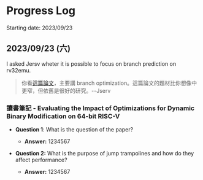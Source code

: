 # Progress Log

Starting date: 2023/09/23

## 2023/09/23 (六)

I asked Jersv wheter it is possible to focus on branch prediction on rv32emu.

> 你看[這篇論文](https://research.manchester.ac.uk/en/publications/evaluating-the-impact-of-optimizations-for-dynamic-binary-modific?fbclid=IwAR0D1Mej_z6l6IVULspspPKKXuw2I1idvFhstq4_MIT2UDFbIladm-6wpVI)，主要講 branch optimization。這篇論文的題材比你想像中更窄，但依舊是很好的研究。--Jserv

### 讀書筆記 - Evaluating the Impact of Optimizations for Dynamic Binary Modification on 64-bit RISC-V

- **Question 1**: What is the question of the paper?
  - **Answer:**
  1234567

- **Question 2:** What is the purpose of jump trampolines and how do they affect performance?
  - **Answer:**
  1234567